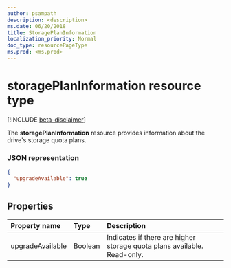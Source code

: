 ```yaml
---
author: psampath
description: <description>
ms.date: 06/20/2018
title: StoragePlanInformation
localization_priority: Normal
doc_type: resourcePageType
ms.prod: <ms.prod>
---
```

# storagePlanInformation resource type

[!INCLUDE [beta-disclaimer](../../includes/beta-disclaimer.md)]

The **storagePlanInformation** resource provides information about the drive's storage quota plans.

### JSON representation

<!-- {
  "blockType": "resource",
  "optionalProperties": [ ],
   "@odata.type": "microsoft.graph.storagePlanInformation",
} -->

```json
{
  "upgradeAvailable": true
}

```
## Properties

| Property name     | Type      | Description                                                             |
|:------------------|:----------|:----------------------------------------------------------------------- |
| upgradeAvailable  | Boolean   | Indicates if there are higher storage quota plans available. Read-only. |


<!--
{
  "type": "#page.annotation",
  "description": "storagePlanInformation resource contains information about storage quota plans that make up the drive's storage space quota.",
  "keywords": "quota,plans,upgradeAvailable",
  "section": "documentation",
  "tocPath": "Resources/StoragePlanInformation",
  "suppressions": []
}
-->

